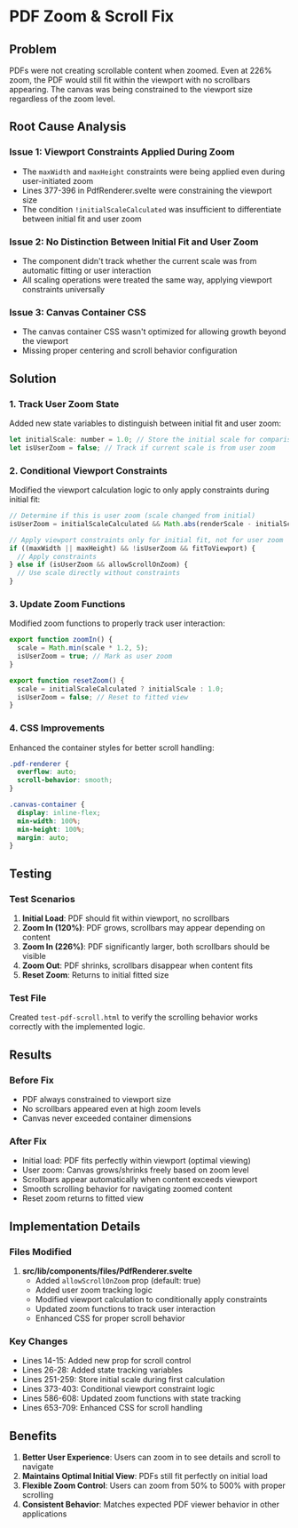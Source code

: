 # PDF Zoom & Scroll Fix

## Problem
PDFs were not creating scrollable content when zoomed. Even at 226% zoom, the PDF would still fit within the viewport with no scrollbars appearing. The canvas was being constrained to the viewport size regardless of the zoom level.

## Root Cause Analysis

### Issue 1: Viewport Constraints Applied During Zoom
- The `maxWidth` and `maxHeight` constraints were being applied even during user-initiated zoom
- Lines 377-396 in PdfRenderer.svelte were constraining the viewport size
- The condition `!initialScaleCalculated` was insufficient to differentiate between initial fit and user zoom

### Issue 2: No Distinction Between Initial Fit and User Zoom
- The component didn't track whether the current scale was from automatic fitting or user interaction
- All scaling operations were treated the same way, applying viewport constraints universally

### Issue 3: Canvas Container CSS
- The canvas container CSS wasn't optimized for allowing growth beyond the viewport
- Missing proper centering and scroll behavior configuration

## Solution

### 1. Track User Zoom State
Added new state variables to distinguish between initial fit and user zoom:
```javascript
let initialScale: number = 1.0; // Store the initial scale for comparison
let isUserZoom = false; // Track if current scale is from user zoom
```

### 2. Conditional Viewport Constraints
Modified the viewport calculation logic to only apply constraints during initial fit:
```javascript
// Determine if this is user zoom (scale changed from initial)
isUserZoom = initialScaleCalculated && Math.abs(renderScale - initialScale) > 0.01;

// Apply viewport constraints only for initial fit, not for user zoom
if ((maxWidth || maxHeight) && !isUserZoom && fitToViewport) {
  // Apply constraints
} else if (isUserZoom && allowScrollOnZoom) {
  // Use scale directly without constraints
}
```

### 3. Update Zoom Functions
Modified zoom functions to properly track user interaction:
```javascript
export function zoomIn() {
  scale = Math.min(scale * 1.2, 5);
  isUserZoom = true; // Mark as user zoom
}

export function resetZoom() {
  scale = initialScaleCalculated ? initialScale : 1.0;
  isUserZoom = false; // Reset to fitted view
}
```

### 4. CSS Improvements
Enhanced the container styles for better scroll handling:
```css
.pdf-renderer {
  overflow: auto;
  scroll-behavior: smooth;
}

.canvas-container {
  display: inline-flex;
  min-width: 100%;
  min-height: 100%;
  margin: auto;
}
```

## Testing

### Test Scenarios
1. **Initial Load**: PDF should fit within viewport, no scrollbars
2. **Zoom In (120%)**: PDF grows, scrollbars may appear depending on content
3. **Zoom In (226%)**: PDF significantly larger, both scrollbars should be visible
4. **Zoom Out**: PDF shrinks, scrollbars disappear when content fits
5. **Reset Zoom**: Returns to initial fitted size

### Test File
Created `test-pdf-scroll.html` to verify the scrolling behavior works correctly with the implemented logic.

## Results

### Before Fix
- PDF always constrained to viewport size
- No scrollbars appeared even at high zoom levels
- Canvas never exceeded container dimensions

### After Fix
- Initial load: PDF fits perfectly within viewport (optimal viewing)
- User zoom: Canvas grows/shrinks freely based on zoom level
- Scrollbars appear automatically when content exceeds viewport
- Smooth scrolling behavior for navigating zoomed content
- Reset zoom returns to fitted view

## Implementation Details

### Files Modified
1. **src/lib/components/files/PdfRenderer.svelte**
   - Added `allowScrollOnZoom` prop (default: true)
   - Added user zoom tracking logic
   - Modified viewport calculation to conditionally apply constraints
   - Updated zoom functions to track user interaction
   - Enhanced CSS for proper scroll behavior

### Key Changes
- Lines 14-15: Added new prop for scroll control
- Lines 26-28: Added state tracking variables
- Lines 251-259: Store initial scale during first calculation
- Lines 373-403: Conditional viewport constraint logic
- Lines 586-608: Updated zoom functions with state tracking
- Lines 653-709: Enhanced CSS for scroll handling

## Benefits
1. **Better User Experience**: Users can zoom in to see details and scroll to navigate
2. **Maintains Optimal Initial View**: PDFs still fit perfectly on initial load
3. **Flexible Zoom Control**: Users can zoom from 50% to 500% with proper scrolling
4. **Consistent Behavior**: Matches expected PDF viewer behavior in other applications